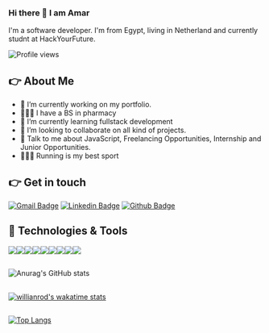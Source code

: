 ### Hi there 👋 I am Amar

I'm a software developer. I'm from Egypt, living in Netherland and currently studnt at HackYourFuture.

![Profile views](https://gpvc.arturio.dev/Amar-Mahdy)

## 👉 About Me

- 🔭 I’m currently working on my portfolio.
- 👨🏼‍🎓 I have a BS in pharmacy
- 🌱 I’m currently learning fullstack development
- 👯 I’m looking to collaborate on all kind of projects.
- 💬 Talk to me about JavaScript, Freelancing Opportunities, Internship and Junior Opportunities.
- 🏃🏼‍♂️ Running is my best sport 

## 👉 Get in touch 
[![Gmail Badge](https://img.shields.io/badge/-ammaradel805@gmail.com-c14438?style=flat&logo=Gmail&logoColor=white&link=mailto:ammaradel805@gmail.com)](mailto:ammaradel805@gmail.com) 
[![Linkedin Badge](https://img.shields.io/badge/-https://www.linkedin.com/in/amaribrahim55/-0072b1?style=flat&logo=Linkedin&logoColor=white&link=https://www.linkedin.com/in/https://www.linkedin.com/in/amaribrahim55//)](https://www.linkedin.com/in/https://www.linkedin.com/in/amaribrahim55//) [![Github Badge](https://img.shields.io/badge/-https://github.com/AmarMahdy-grey?style=flat&logo=github&logoColor=white&link=https://github.com/https://github.com/AmarMahdy/)](https://www.github.com/https://github.com/AmarMahdy/)

## 🔧 Technologies & Tools
<img src="https://img.icons8.com/color/48/000000/css3.png"/><img src="https://img.icons8.com/color/48/000000/html-5--v1.png"/><img src="https://img.icons8.com/color/48/000000/bootstrap.png"/><img src="https://img.icons8.com/color/48/000000/nodejs.png"/><img src="https://img.icons8.com/color/48/000000/javascript--v1.png"/><img src="https://img.icons8.com/officel/48/000000/mysql.png"/><img src="https://img.icons8.com/color/48/000000/mongodb.png"/><img src="https://img.icons8.com/officel/48/000000/react.png"/><img src="https://img.icons8.com/color-glass/48/000000/github.png"/>

## 
![Anurag's GitHub stats](https://github-readme-stats.vercel.app/api?username=Amar-Mahdy&show_icons=true&theme=radical)  
##
[![willianrod's wakatime stats](https://github-readme-stats.vercel.app/api/wakatime?username=amar_mahdy&show_icons=true&theme=radical)](https://github.com/anuraghazra/github-readme-stats)

##
[![Top Langs](https://github-readme-stats.vercel.app/api/top-langs/?username=Amar-Mahdy&theme=radical)](https://github.com/anuraghazra/github-readme-stats)



